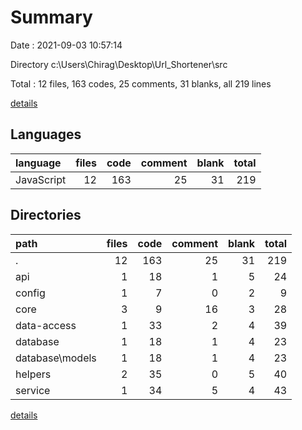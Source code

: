 # Summary

Date : 2021-09-03 10:57:14

Directory c:\Users\Chirag\Desktop\Url_Shortener\src

Total : 12 files,  163 codes, 25 comments, 31 blanks, all 219 lines

[details](details.md)

## Languages
| language | files | code | comment | blank | total |
| :--- | ---: | ---: | ---: | ---: | ---: |
| JavaScript | 12 | 163 | 25 | 31 | 219 |

## Directories
| path | files | code | comment | blank | total |
| :--- | ---: | ---: | ---: | ---: | ---: |
| . | 12 | 163 | 25 | 31 | 219 |
| api | 1 | 18 | 1 | 5 | 24 |
| config | 1 | 7 | 0 | 2 | 9 |
| core | 3 | 9 | 16 | 3 | 28 |
| data-access | 1 | 33 | 2 | 4 | 39 |
| database | 1 | 18 | 1 | 4 | 23 |
| database\models | 1 | 18 | 1 | 4 | 23 |
| helpers | 2 | 35 | 0 | 5 | 40 |
| service | 1 | 34 | 5 | 4 | 43 |

[details](details.md)